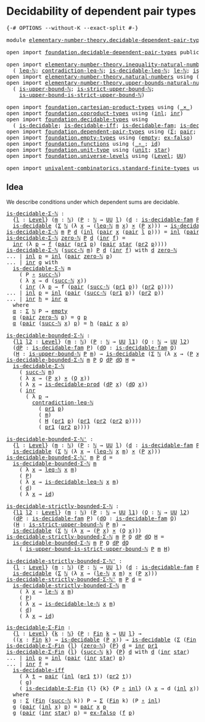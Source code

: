 # Decidability of dependent pair types

<pre class="Agda"><a id="49" class="Symbol">{-#</a> <a id="53" class="Keyword">OPTIONS</a> <a id="61" class="Pragma">--without-K</a> <a id="73" class="Pragma">--exact-split</a> <a id="87" class="Symbol">#-}</a>

<a id="92" class="Keyword">module</a> <a id="99" href="elementary-number-theory.decidable-dependent-pair-types.html" class="Module">elementary-number-theory.decidable-dependent-pair-types</a> <a id="155" class="Keyword">where</a>

<a id="162" class="Keyword">open</a> <a id="167" class="Keyword">import</a> <a id="174" href="foundation.decidable-dependent-pair-types.html" class="Module">foundation.decidable-dependent-pair-types</a> <a id="216" class="Keyword">public</a>

<a id="224" class="Keyword">open</a> <a id="229" class="Keyword">import</a> <a id="236" href="elementary-number-theory.inequality-natural-numbers.html" class="Module">elementary-number-theory.inequality-natural-numbers</a> <a id="288" class="Keyword">using</a>
  <a id="296" class="Symbol">(</a> <a id="298" href="elementary-number-theory.inequality-natural-numbers.html#1407" class="Function">leq-ℕ</a><a id="303" class="Symbol">;</a> <a id="305" href="elementary-number-theory.inequality-natural-numbers.html#11981" class="Function">contradiction-leq-ℕ</a><a id="324" class="Symbol">;</a> <a id="326" href="elementary-number-theory.inequality-natural-numbers.html#2457" class="Function">is-decidable-leq-ℕ</a><a id="344" class="Symbol">;</a> <a id="346" href="elementary-number-theory.inequality-natural-numbers.html#9483" class="Function">le-ℕ</a><a id="350" class="Symbol">;</a> <a id="352" href="elementary-number-theory.inequality-natural-numbers.html#11101" class="Function">is-decidable-le-ℕ</a><a id="369" class="Symbol">)</a>
<a id="371" class="Keyword">open</a> <a id="376" class="Keyword">import</a> <a id="383" href="elementary-number-theory.natural-numbers.html" class="Module">elementary-number-theory.natural-numbers</a> <a id="424" class="Keyword">using</a> <a id="430" class="Symbol">(</a><a id="431" href="elementary-number-theory.natural-numbers.html#1444" class="Datatype">ℕ</a><a id="432" class="Symbol">;</a> <a id="434" href="elementary-number-theory.natural-numbers.html#1465" class="InductiveConstructor">zero-ℕ</a><a id="440" class="Symbol">;</a> <a id="442" href="elementary-number-theory.natural-numbers.html#1478" class="InductiveConstructor">succ-ℕ</a><a id="448" class="Symbol">)</a>
<a id="450" class="Keyword">open</a> <a id="455" class="Keyword">import</a> <a id="462" href="elementary-number-theory.upper-bounds-natural-numbers.html" class="Module">elementary-number-theory.upper-bounds-natural-numbers</a> <a id="516" class="Keyword">using</a>
  <a id="524" class="Symbol">(</a> <a id="526" href="elementary-number-theory.upper-bounds-natural-numbers.html#636" class="Function">is-upper-bound-ℕ</a><a id="542" class="Symbol">;</a> <a id="544" href="elementary-number-theory.upper-bounds-natural-numbers.html#788" class="Function">is-strict-upper-bound-ℕ</a><a id="567" class="Symbol">;</a>
    <a id="573" href="elementary-number-theory.upper-bounds-natural-numbers.html#987" class="Function">is-upper-bound-is-strict-upper-bound-ℕ</a><a id="611" class="Symbol">)</a>

<a id="614" class="Keyword">open</a> <a id="619" class="Keyword">import</a> <a id="626" href="foundation.cartesian-product-types.html" class="Module">foundation.cartesian-product-types</a> <a id="661" class="Keyword">using</a> <a id="667" class="Symbol">(</a><a id="668" href="foundation-core.cartesian-product-types.html#577" class="Function Operator">_×_</a><a id="671" class="Symbol">)</a>
<a id="673" class="Keyword">open</a> <a id="678" class="Keyword">import</a> <a id="685" href="foundation.coproduct-types.html" class="Module">foundation.coproduct-types</a> <a id="712" class="Keyword">using</a> <a id="718" class="Symbol">(</a><a id="719" href="foundation.coproduct-types.html#1239" class="InductiveConstructor">inl</a><a id="722" class="Symbol">;</a> <a id="724" href="foundation.coproduct-types.html#1262" class="InductiveConstructor">inr</a><a id="727" class="Symbol">)</a>
<a id="729" class="Keyword">open</a> <a id="734" class="Keyword">import</a> <a id="741" href="foundation.decidable-types.html" class="Module">foundation.decidable-types</a> <a id="768" class="Keyword">using</a>
  <a id="776" class="Symbol">(</a> <a id="778" href="foundation.decidable-types.html#1741" class="Function">is-decidable</a><a id="790" class="Symbol">;</a> <a id="792" href="foundation.decidable-types.html#5377" class="Function">is-decidable-iff</a><a id="808" class="Symbol">;</a> <a id="810" href="foundation.decidable-types.html#1819" class="Function">is-decidable-fam</a><a id="826" class="Symbol">;</a> <a id="828" href="foundation.decidable-types.html#3650" class="Function">is-decidable-prod</a><a id="845" class="Symbol">)</a>
<a id="847" class="Keyword">open</a> <a id="852" class="Keyword">import</a> <a id="859" href="foundation.dependent-pair-types.html" class="Module">foundation.dependent-pair-types</a> <a id="891" class="Keyword">using</a> <a id="897" class="Symbol">(</a><a id="898" href="foundation-core.dependent-pair-types.html#502" class="Record">Σ</a><a id="899" class="Symbol">;</a> <a id="901" href="foundation-core.dependent-pair-types.html#575" class="InductiveConstructor">pair</a><a id="905" class="Symbol">;</a> <a id="907" href="foundation-core.dependent-pair-types.html#592" class="Field">pr1</a><a id="910" class="Symbol">;</a> <a id="912" href="foundation-core.dependent-pair-types.html#604" class="Field">pr2</a><a id="915" class="Symbol">)</a>
<a id="917" class="Keyword">open</a> <a id="922" class="Keyword">import</a> <a id="929" href="foundation.empty-types.html" class="Module">foundation.empty-types</a> <a id="952" class="Keyword">using</a> <a id="958" class="Symbol">(</a><a id="959" href="foundation-core.empty-types.html#1047" class="Datatype">empty</a><a id="964" class="Symbol">;</a> <a id="966" href="foundation-core.empty-types.html#1150" class="Function">ex-falso</a><a id="974" class="Symbol">)</a>
<a id="976" class="Keyword">open</a> <a id="981" class="Keyword">import</a> <a id="988" href="foundation.functions.html" class="Module">foundation.functions</a> <a id="1009" class="Keyword">using</a> <a id="1015" class="Symbol">(</a><a id="1016" href="foundation-core.functions.html#407" class="Function Operator">_∘_</a><a id="1019" class="Symbol">;</a> <a id="1021" href="foundation-core.functions.html#309" class="Function">id</a><a id="1023" class="Symbol">)</a>
<a id="1025" class="Keyword">open</a> <a id="1030" class="Keyword">import</a> <a id="1037" href="foundation.unit-type.html" class="Module">foundation.unit-type</a> <a id="1058" class="Keyword">using</a> <a id="1064" class="Symbol">(</a><a id="1065" href="foundation.unit-type.html#975" class="Datatype">unit</a><a id="1069" class="Symbol">;</a> <a id="1071" href="foundation.unit-type.html#999" class="InductiveConstructor">star</a><a id="1075" class="Symbol">)</a>
<a id="1077" class="Keyword">open</a> <a id="1082" class="Keyword">import</a> <a id="1089" href="foundation.universe-levels.html" class="Module">foundation.universe-levels</a> <a id="1116" class="Keyword">using</a> <a id="1122" class="Symbol">(</a><a id="1123" href="Agda.Primitive.html#597" class="Postulate">Level</a><a id="1128" class="Symbol">;</a> <a id="1130" href="foundation-core.universe-levels.html#222" class="Primitive">UU</a><a id="1132" class="Symbol">)</a>

<a id="1135" class="Keyword">open</a> <a id="1140" class="Keyword">import</a> <a id="1147" href="univalent-combinatorics.standard-finite-types.html" class="Module">univalent-combinatorics.standard-finite-types</a> <a id="1193" class="Keyword">using</a> <a id="1199" class="Symbol">(</a><a id="1200" href="univalent-combinatorics.standard-finite-types.html#1975" class="Function">Fin</a><a id="1203" class="Symbol">)</a>
</pre>
## Idea

We describe conditions under which dependent sums are decidable.

<pre class="Agda"><a id="is-decidable-Σ-ℕ"></a><a id="1293" href="elementary-number-theory.decidable-dependent-pair-types.html#1293" class="Function">is-decidable-Σ-ℕ</a> <a id="1310" class="Symbol">:</a>
  <a id="1314" class="Symbol">{</a><a id="1315" href="elementary-number-theory.decidable-dependent-pair-types.html#1315" class="Bound">l</a> <a id="1317" class="Symbol">:</a> <a id="1319" href="Agda.Primitive.html#597" class="Postulate">Level</a><a id="1324" class="Symbol">}</a> <a id="1326" class="Symbol">(</a><a id="1327" href="elementary-number-theory.decidable-dependent-pair-types.html#1327" class="Bound">m</a> <a id="1329" class="Symbol">:</a> <a id="1331" href="elementary-number-theory.natural-numbers.html#1444" class="Datatype">ℕ</a><a id="1332" class="Symbol">)</a> <a id="1334" class="Symbol">(</a><a id="1335" href="elementary-number-theory.decidable-dependent-pair-types.html#1335" class="Bound">P</a> <a id="1337" class="Symbol">:</a> <a id="1339" href="elementary-number-theory.natural-numbers.html#1444" class="Datatype">ℕ</a> <a id="1341" class="Symbol">→</a> <a id="1343" href="foundation-core.universe-levels.html#222" class="Primitive">UU</a> <a id="1346" href="elementary-number-theory.decidable-dependent-pair-types.html#1315" class="Bound">l</a><a id="1347" class="Symbol">)</a> <a id="1349" class="Symbol">(</a><a id="1350" href="elementary-number-theory.decidable-dependent-pair-types.html#1350" class="Bound">d</a> <a id="1352" class="Symbol">:</a> <a id="1354" href="foundation.decidable-types.html#1819" class="Function">is-decidable-fam</a> <a id="1371" href="elementary-number-theory.decidable-dependent-pair-types.html#1335" class="Bound">P</a><a id="1372" class="Symbol">)</a> <a id="1374" class="Symbol">→</a>
  <a id="1378" href="foundation.decidable-types.html#1741" class="Function">is-decidable</a> <a id="1391" class="Symbol">(</a><a id="1392" href="foundation-core.dependent-pair-types.html#502" class="Record">Σ</a> <a id="1394" href="elementary-number-theory.natural-numbers.html#1444" class="Datatype">ℕ</a> <a id="1396" class="Symbol">(λ</a> <a id="1399" href="elementary-number-theory.decidable-dependent-pair-types.html#1399" class="Bound">x</a> <a id="1401" class="Symbol">→</a> <a id="1403" class="Symbol">(</a><a id="1404" href="elementary-number-theory.inequality-natural-numbers.html#1407" class="Function">leq-ℕ</a> <a id="1410" href="elementary-number-theory.decidable-dependent-pair-types.html#1327" class="Bound">m</a> <a id="1412" href="elementary-number-theory.decidable-dependent-pair-types.html#1399" class="Bound">x</a><a id="1413" class="Symbol">)</a> <a id="1415" href="foundation-core.cartesian-product-types.html#577" class="Function Operator">×</a> <a id="1417" class="Symbol">(</a><a id="1418" href="elementary-number-theory.decidable-dependent-pair-types.html#1335" class="Bound">P</a> <a id="1420" href="elementary-number-theory.decidable-dependent-pair-types.html#1399" class="Bound">x</a><a id="1421" class="Symbol">)))</a> <a id="1425" class="Symbol">→</a> <a id="1427" href="foundation.decidable-types.html#1741" class="Function">is-decidable</a> <a id="1440" class="Symbol">(</a><a id="1441" href="foundation-core.dependent-pair-types.html#502" class="Record">Σ</a> <a id="1443" href="elementary-number-theory.natural-numbers.html#1444" class="Datatype">ℕ</a> <a id="1445" href="elementary-number-theory.decidable-dependent-pair-types.html#1335" class="Bound">P</a><a id="1446" class="Symbol">)</a>
<a id="1448" href="elementary-number-theory.decidable-dependent-pair-types.html#1293" class="Function">is-decidable-Σ-ℕ</a> <a id="1465" href="elementary-number-theory.decidable-dependent-pair-types.html#1465" class="Bound">m</a> <a id="1467" href="elementary-number-theory.decidable-dependent-pair-types.html#1467" class="Bound">P</a> <a id="1469" href="elementary-number-theory.decidable-dependent-pair-types.html#1469" class="Bound">d</a> <a id="1471" class="Symbol">(</a><a id="1472" href="foundation.coproduct-types.html#1239" class="InductiveConstructor">inl</a> <a id="1476" class="Symbol">(</a><a id="1477" href="foundation-core.dependent-pair-types.html#575" class="InductiveConstructor">pair</a> <a id="1482" href="elementary-number-theory.decidable-dependent-pair-types.html#1482" class="Bound">x</a> <a id="1484" class="Symbol">(</a><a id="1485" href="foundation-core.dependent-pair-types.html#575" class="InductiveConstructor">pair</a> <a id="1490" href="elementary-number-theory.decidable-dependent-pair-types.html#1490" class="Bound">l</a> <a id="1492" href="elementary-number-theory.decidable-dependent-pair-types.html#1492" class="Bound">p</a><a id="1493" class="Symbol">)))</a> <a id="1497" class="Symbol">=</a> <a id="1499" href="foundation.coproduct-types.html#1239" class="InductiveConstructor">inl</a> <a id="1503" class="Symbol">(</a><a id="1504" href="foundation-core.dependent-pair-types.html#575" class="InductiveConstructor">pair</a> <a id="1509" href="elementary-number-theory.decidable-dependent-pair-types.html#1482" class="Bound">x</a> <a id="1511" href="elementary-number-theory.decidable-dependent-pair-types.html#1492" class="Bound">p</a><a id="1512" class="Symbol">)</a>
<a id="1514" href="elementary-number-theory.decidable-dependent-pair-types.html#1293" class="Function">is-decidable-Σ-ℕ</a> <a id="1531" href="elementary-number-theory.natural-numbers.html#1465" class="InductiveConstructor">zero-ℕ</a> <a id="1538" href="elementary-number-theory.decidable-dependent-pair-types.html#1538" class="Bound">P</a> <a id="1540" href="elementary-number-theory.decidable-dependent-pair-types.html#1540" class="Bound">d</a> <a id="1542" class="Symbol">(</a><a id="1543" href="foundation.coproduct-types.html#1262" class="InductiveConstructor">inr</a> <a id="1547" href="elementary-number-theory.decidable-dependent-pair-types.html#1547" class="Bound">f</a><a id="1548" class="Symbol">)</a> <a id="1550" class="Symbol">=</a>
  <a id="1554" href="foundation.coproduct-types.html#1262" class="InductiveConstructor">inr</a> <a id="1558" class="Symbol">(λ</a> <a id="1561" href="elementary-number-theory.decidable-dependent-pair-types.html#1561" class="Bound">p</a> <a id="1563" class="Symbol">→</a> <a id="1565" href="elementary-number-theory.decidable-dependent-pair-types.html#1547" class="Bound">f</a> <a id="1567" class="Symbol">(</a><a id="1568" href="foundation-core.dependent-pair-types.html#575" class="InductiveConstructor">pair</a> <a id="1573" class="Symbol">(</a><a id="1574" href="foundation-core.dependent-pair-types.html#592" class="Field">pr1</a> <a id="1578" href="elementary-number-theory.decidable-dependent-pair-types.html#1561" class="Bound">p</a><a id="1579" class="Symbol">)</a> <a id="1581" class="Symbol">(</a><a id="1582" href="foundation-core.dependent-pair-types.html#575" class="InductiveConstructor">pair</a> <a id="1587" href="foundation.unit-type.html#999" class="InductiveConstructor">star</a> <a id="1592" class="Symbol">(</a><a id="1593" href="foundation-core.dependent-pair-types.html#604" class="Field">pr2</a> <a id="1597" href="elementary-number-theory.decidable-dependent-pair-types.html#1561" class="Bound">p</a><a id="1598" class="Symbol">))))</a>
<a id="1603" href="elementary-number-theory.decidable-dependent-pair-types.html#1293" class="Function">is-decidable-Σ-ℕ</a> <a id="1620" class="Symbol">(</a><a id="1621" href="elementary-number-theory.natural-numbers.html#1478" class="InductiveConstructor">succ-ℕ</a> <a id="1628" href="elementary-number-theory.decidable-dependent-pair-types.html#1628" class="Bound">m</a><a id="1629" class="Symbol">)</a> <a id="1631" href="elementary-number-theory.decidable-dependent-pair-types.html#1631" class="Bound">P</a> <a id="1633" href="elementary-number-theory.decidable-dependent-pair-types.html#1633" class="Bound">d</a> <a id="1635" class="Symbol">(</a><a id="1636" href="foundation.coproduct-types.html#1262" class="InductiveConstructor">inr</a> <a id="1640" href="elementary-number-theory.decidable-dependent-pair-types.html#1640" class="Bound">f</a><a id="1641" class="Symbol">)</a> <a id="1643" class="Keyword">with</a> <a id="1648" href="elementary-number-theory.decidable-dependent-pair-types.html#1633" class="Bound">d</a> <a id="1650" href="elementary-number-theory.natural-numbers.html#1465" class="InductiveConstructor">zero-ℕ</a>
<a id="1657" class="Symbol">...</a> <a id="1661" class="Symbol">|</a> <a id="1663" href="foundation.coproduct-types.html#1239" class="InductiveConstructor">inl</a> <a id="1667" href="elementary-number-theory.decidable-dependent-pair-types.html#1667" class="Bound">p</a> <a id="1669" class="Symbol">=</a> <a id="1671" href="foundation.coproduct-types.html#1239" class="InductiveConstructor">inl</a> <a id="1675" class="Symbol">(</a><a id="1676" href="foundation-core.dependent-pair-types.html#575" class="InductiveConstructor">pair</a> <a id="1681" href="elementary-number-theory.natural-numbers.html#1465" class="InductiveConstructor">zero-ℕ</a> <a id="1688" href="elementary-number-theory.decidable-dependent-pair-types.html#1667" class="Bound">p</a><a id="1689" class="Symbol">)</a>
<a id="1691" class="Symbol">...</a> <a id="1695" class="Symbol">|</a> <a id="1697" href="foundation.coproduct-types.html#1262" class="InductiveConstructor">inr</a> <a id="1701" href="elementary-number-theory.decidable-dependent-pair-types.html#1701" class="Bound">g</a> <a id="1703" class="Keyword">with</a>
  <a id="1710" href="elementary-number-theory.decidable-dependent-pair-types.html#1293" class="Function">is-decidable-Σ-ℕ</a> <a id="1727" class="Bound">m</a>
    <a id="1733" class="Symbol">(</a> <a id="1735" class="Bound">P</a> <a id="1737" href="foundation-core.functions.html#407" class="Function Operator">∘</a> <a id="1739" href="elementary-number-theory.natural-numbers.html#1478" class="InductiveConstructor">succ-ℕ</a><a id="1745" class="Symbol">)</a>
    <a id="1751" class="Symbol">(</a> <a id="1753" class="Symbol">λ</a> <a id="1755" href="elementary-number-theory.decidable-dependent-pair-types.html#1755" class="Bound">x</a> <a id="1757" class="Symbol">→</a> <a id="1759" class="Bound">d</a> <a id="1761" class="Symbol">(</a><a id="1762" href="elementary-number-theory.natural-numbers.html#1478" class="InductiveConstructor">succ-ℕ</a> <a id="1769" href="elementary-number-theory.decidable-dependent-pair-types.html#1755" class="Bound">x</a><a id="1770" class="Symbol">))</a>
    <a id="1777" class="Symbol">(</a> <a id="1779" href="foundation.coproduct-types.html#1262" class="InductiveConstructor">inr</a> <a id="1783" class="Symbol">(λ</a> <a id="1786" href="elementary-number-theory.decidable-dependent-pair-types.html#1786" class="Bound">p</a> <a id="1788" class="Symbol">→</a> <a id="1790" class="Bound">f</a> <a id="1792" class="Symbol">(</a><a id="1793" href="foundation-core.dependent-pair-types.html#575" class="InductiveConstructor">pair</a> <a id="1798" class="Symbol">(</a><a id="1799" href="elementary-number-theory.natural-numbers.html#1478" class="InductiveConstructor">succ-ℕ</a> <a id="1806" class="Symbol">(</a><a id="1807" href="foundation-core.dependent-pair-types.html#592" class="Field">pr1</a> <a id="1811" href="elementary-number-theory.decidable-dependent-pair-types.html#1786" class="Bound">p</a><a id="1812" class="Symbol">))</a> <a id="1815" class="Symbol">(</a><a id="1816" href="foundation-core.dependent-pair-types.html#604" class="Field">pr2</a> <a id="1820" href="elementary-number-theory.decidable-dependent-pair-types.html#1786" class="Bound">p</a><a id="1821" class="Symbol">))))</a>
<a id="1826" class="Symbol">...</a> <a id="1830" class="Symbol">|</a> <a id="1832" href="foundation.coproduct-types.html#1239" class="InductiveConstructor">inl</a> <a id="1836" href="elementary-number-theory.decidable-dependent-pair-types.html#1836" class="Bound">p</a> <a id="1838" class="Symbol">=</a> <a id="1840" href="foundation.coproduct-types.html#1239" class="InductiveConstructor">inl</a> <a id="1844" class="Symbol">(</a><a id="1845" href="foundation-core.dependent-pair-types.html#575" class="InductiveConstructor">pair</a> <a id="1850" class="Symbol">(</a><a id="1851" href="elementary-number-theory.natural-numbers.html#1478" class="InductiveConstructor">succ-ℕ</a> <a id="1858" class="Symbol">(</a><a id="1859" href="foundation-core.dependent-pair-types.html#592" class="Field">pr1</a> <a id="1863" href="elementary-number-theory.decidable-dependent-pair-types.html#1836" class="Bound">p</a><a id="1864" class="Symbol">))</a> <a id="1867" class="Symbol">(</a><a id="1868" href="foundation-core.dependent-pair-types.html#604" class="Field">pr2</a> <a id="1872" href="elementary-number-theory.decidable-dependent-pair-types.html#1836" class="Bound">p</a><a id="1873" class="Symbol">))</a>
<a id="1876" class="Symbol">...</a> <a id="1880" class="Symbol">|</a> <a id="1882" href="foundation.coproduct-types.html#1262" class="InductiveConstructor">inr</a> <a id="1886" href="elementary-number-theory.decidable-dependent-pair-types.html#1886" class="Bound">h</a> <a id="1888" class="Symbol">=</a> <a id="1890" href="foundation.coproduct-types.html#1262" class="InductiveConstructor">inr</a> <a id="1894" href="elementary-number-theory.decidable-dependent-pair-types.html#1906" class="Function">α</a>
  <a id="1898" class="Keyword">where</a>
  <a id="1906" href="elementary-number-theory.decidable-dependent-pair-types.html#1906" class="Function">α</a> <a id="1908" class="Symbol">:</a> <a id="1910" href="foundation-core.dependent-pair-types.html#502" class="Record">Σ</a> <a id="1912" href="elementary-number-theory.natural-numbers.html#1444" class="Datatype">ℕ</a> <a id="1914" class="Bound">P</a> <a id="1916" class="Symbol">→</a> <a id="1918" href="foundation-core.empty-types.html#1047" class="Datatype">empty</a>
  <a id="1926" href="elementary-number-theory.decidable-dependent-pair-types.html#1906" class="Function">α</a> <a id="1928" class="Symbol">(</a><a id="1929" href="foundation-core.dependent-pair-types.html#575" class="InductiveConstructor">pair</a> <a id="1934" href="elementary-number-theory.natural-numbers.html#1465" class="InductiveConstructor">zero-ℕ</a> <a id="1941" href="elementary-number-theory.decidable-dependent-pair-types.html#1941" class="Bound">p</a><a id="1942" class="Symbol">)</a> <a id="1944" class="Symbol">=</a> <a id="1946" class="Bound">g</a> <a id="1948" href="elementary-number-theory.decidable-dependent-pair-types.html#1941" class="Bound">p</a>
  <a id="1952" href="elementary-number-theory.decidable-dependent-pair-types.html#1906" class="Function">α</a> <a id="1954" class="Symbol">(</a><a id="1955" href="foundation-core.dependent-pair-types.html#575" class="InductiveConstructor">pair</a> <a id="1960" class="Symbol">(</a><a id="1961" href="elementary-number-theory.natural-numbers.html#1478" class="InductiveConstructor">succ-ℕ</a> <a id="1968" href="elementary-number-theory.decidable-dependent-pair-types.html#1968" class="Bound">x</a><a id="1969" class="Symbol">)</a> <a id="1971" href="elementary-number-theory.decidable-dependent-pair-types.html#1971" class="Bound">p</a><a id="1972" class="Symbol">)</a> <a id="1974" class="Symbol">=</a> <a id="1976" href="elementary-number-theory.decidable-dependent-pair-types.html#1886" class="Bound">h</a> <a id="1978" class="Symbol">(</a><a id="1979" href="foundation-core.dependent-pair-types.html#575" class="InductiveConstructor">pair</a> <a id="1984" href="elementary-number-theory.decidable-dependent-pair-types.html#1968" class="Bound">x</a> <a id="1986" href="elementary-number-theory.decidable-dependent-pair-types.html#1971" class="Bound">p</a><a id="1987" class="Symbol">)</a>

<a id="is-decidable-bounded-Σ-ℕ"></a><a id="1990" href="elementary-number-theory.decidable-dependent-pair-types.html#1990" class="Function">is-decidable-bounded-Σ-ℕ</a> <a id="2015" class="Symbol">:</a>
  <a id="2019" class="Symbol">{</a><a id="2020" href="elementary-number-theory.decidable-dependent-pair-types.html#2020" class="Bound">l1</a> <a id="2023" href="elementary-number-theory.decidable-dependent-pair-types.html#2023" class="Bound">l2</a> <a id="2026" class="Symbol">:</a> <a id="2028" href="Agda.Primitive.html#597" class="Postulate">Level</a><a id="2033" class="Symbol">}</a> <a id="2035" class="Symbol">(</a><a id="2036" href="elementary-number-theory.decidable-dependent-pair-types.html#2036" class="Bound">m</a> <a id="2038" class="Symbol">:</a> <a id="2040" href="elementary-number-theory.natural-numbers.html#1444" class="Datatype">ℕ</a><a id="2041" class="Symbol">)</a> <a id="2043" class="Symbol">(</a><a id="2044" href="elementary-number-theory.decidable-dependent-pair-types.html#2044" class="Bound">P</a> <a id="2046" class="Symbol">:</a> <a id="2048" href="elementary-number-theory.natural-numbers.html#1444" class="Datatype">ℕ</a> <a id="2050" class="Symbol">→</a> <a id="2052" href="foundation-core.universe-levels.html#222" class="Primitive">UU</a> <a id="2055" href="elementary-number-theory.decidable-dependent-pair-types.html#2020" class="Bound">l1</a><a id="2057" class="Symbol">)</a> <a id="2059" class="Symbol">(</a><a id="2060" href="elementary-number-theory.decidable-dependent-pair-types.html#2060" class="Bound">Q</a> <a id="2062" class="Symbol">:</a> <a id="2064" href="elementary-number-theory.natural-numbers.html#1444" class="Datatype">ℕ</a> <a id="2066" class="Symbol">→</a> <a id="2068" href="foundation-core.universe-levels.html#222" class="Primitive">UU</a> <a id="2071" href="elementary-number-theory.decidable-dependent-pair-types.html#2023" class="Bound">l2</a><a id="2073" class="Symbol">)</a>
  <a id="2077" class="Symbol">(</a><a id="2078" href="elementary-number-theory.decidable-dependent-pair-types.html#2078" class="Bound">dP</a> <a id="2081" class="Symbol">:</a> <a id="2083" href="foundation.decidable-types.html#1819" class="Function">is-decidable-fam</a> <a id="2100" href="elementary-number-theory.decidable-dependent-pair-types.html#2044" class="Bound">P</a><a id="2101" class="Symbol">)</a> <a id="2103" class="Symbol">(</a><a id="2104" href="elementary-number-theory.decidable-dependent-pair-types.html#2104" class="Bound">dQ</a> <a id="2107" class="Symbol">:</a> <a id="2109" href="foundation.decidable-types.html#1819" class="Function">is-decidable-fam</a> <a id="2126" href="elementary-number-theory.decidable-dependent-pair-types.html#2060" class="Bound">Q</a><a id="2127" class="Symbol">)</a>
  <a id="2131" class="Symbol">(</a><a id="2132" href="elementary-number-theory.decidable-dependent-pair-types.html#2132" class="Bound">H</a> <a id="2134" class="Symbol">:</a> <a id="2136" href="elementary-number-theory.upper-bounds-natural-numbers.html#636" class="Function">is-upper-bound-ℕ</a> <a id="2153" href="elementary-number-theory.decidable-dependent-pair-types.html#2044" class="Bound">P</a> <a id="2155" href="elementary-number-theory.decidable-dependent-pair-types.html#2036" class="Bound">m</a><a id="2156" class="Symbol">)</a> <a id="2158" class="Symbol">→</a> <a id="2160" href="foundation.decidable-types.html#1741" class="Function">is-decidable</a> <a id="2173" class="Symbol">(</a><a id="2174" href="foundation-core.dependent-pair-types.html#502" class="Record">Σ</a> <a id="2176" href="elementary-number-theory.natural-numbers.html#1444" class="Datatype">ℕ</a> <a id="2178" class="Symbol">(λ</a> <a id="2181" href="elementary-number-theory.decidable-dependent-pair-types.html#2181" class="Bound">x</a> <a id="2183" class="Symbol">→</a> <a id="2185" class="Symbol">(</a><a id="2186" href="elementary-number-theory.decidable-dependent-pair-types.html#2044" class="Bound">P</a> <a id="2188" href="elementary-number-theory.decidable-dependent-pair-types.html#2181" class="Bound">x</a><a id="2189" class="Symbol">)</a> <a id="2191" href="foundation-core.cartesian-product-types.html#577" class="Function Operator">×</a> <a id="2193" class="Symbol">(</a><a id="2194" href="elementary-number-theory.decidable-dependent-pair-types.html#2060" class="Bound">Q</a> <a id="2196" href="elementary-number-theory.decidable-dependent-pair-types.html#2181" class="Bound">x</a><a id="2197" class="Symbol">)))</a>
<a id="2201" href="elementary-number-theory.decidable-dependent-pair-types.html#1990" class="Function">is-decidable-bounded-Σ-ℕ</a> <a id="2226" href="elementary-number-theory.decidable-dependent-pair-types.html#2226" class="Bound">m</a> <a id="2228" href="elementary-number-theory.decidable-dependent-pair-types.html#2228" class="Bound">P</a> <a id="2230" href="elementary-number-theory.decidable-dependent-pair-types.html#2230" class="Bound">Q</a> <a id="2232" href="elementary-number-theory.decidable-dependent-pair-types.html#2232" class="Bound">dP</a> <a id="2235" href="elementary-number-theory.decidable-dependent-pair-types.html#2235" class="Bound">dQ</a> <a id="2238" href="elementary-number-theory.decidable-dependent-pair-types.html#2238" class="Bound">H</a> <a id="2240" class="Symbol">=</a>
  <a id="2244" href="elementary-number-theory.decidable-dependent-pair-types.html#1293" class="Function">is-decidable-Σ-ℕ</a>
    <a id="2265" class="Symbol">(</a> <a id="2267" href="elementary-number-theory.natural-numbers.html#1478" class="InductiveConstructor">succ-ℕ</a> <a id="2274" href="elementary-number-theory.decidable-dependent-pair-types.html#2226" class="Bound">m</a><a id="2275" class="Symbol">)</a>
    <a id="2281" class="Symbol">(</a> <a id="2283" class="Symbol">λ</a> <a id="2285" href="elementary-number-theory.decidable-dependent-pair-types.html#2285" class="Bound">x</a> <a id="2287" class="Symbol">→</a> <a id="2289" class="Symbol">(</a><a id="2290" href="elementary-number-theory.decidable-dependent-pair-types.html#2228" class="Bound">P</a> <a id="2292" href="elementary-number-theory.decidable-dependent-pair-types.html#2285" class="Bound">x</a><a id="2293" class="Symbol">)</a> <a id="2295" href="foundation-core.cartesian-product-types.html#577" class="Function Operator">×</a> <a id="2297" class="Symbol">(</a><a id="2298" href="elementary-number-theory.decidable-dependent-pair-types.html#2230" class="Bound">Q</a> <a id="2300" href="elementary-number-theory.decidable-dependent-pair-types.html#2285" class="Bound">x</a><a id="2301" class="Symbol">))</a>
    <a id="2308" class="Symbol">(</a> <a id="2310" class="Symbol">λ</a> <a id="2312" href="elementary-number-theory.decidable-dependent-pair-types.html#2312" class="Bound">x</a> <a id="2314" class="Symbol">→</a> <a id="2316" href="foundation.decidable-types.html#3650" class="Function">is-decidable-prod</a> <a id="2334" class="Symbol">(</a><a id="2335" href="elementary-number-theory.decidable-dependent-pair-types.html#2232" class="Bound">dP</a> <a id="2338" href="elementary-number-theory.decidable-dependent-pair-types.html#2312" class="Bound">x</a><a id="2339" class="Symbol">)</a> <a id="2341" class="Symbol">(</a><a id="2342" href="elementary-number-theory.decidable-dependent-pair-types.html#2235" class="Bound">dQ</a> <a id="2345" href="elementary-number-theory.decidable-dependent-pair-types.html#2312" class="Bound">x</a><a id="2346" class="Symbol">))</a>
    <a id="2353" class="Symbol">(</a> <a id="2355" href="foundation.coproduct-types.html#1262" class="InductiveConstructor">inr</a>
      <a id="2365" class="Symbol">(</a> <a id="2367" class="Symbol">λ</a> <a id="2369" href="elementary-number-theory.decidable-dependent-pair-types.html#2369" class="Bound">p</a> <a id="2371" class="Symbol">→</a>
        <a id="2381" href="elementary-number-theory.inequality-natural-numbers.html#11981" class="Function">contradiction-leq-ℕ</a>
          <a id="2411" class="Symbol">(</a> <a id="2413" href="foundation-core.dependent-pair-types.html#592" class="Field">pr1</a> <a id="2417" href="elementary-number-theory.decidable-dependent-pair-types.html#2369" class="Bound">p</a><a id="2418" class="Symbol">)</a>
          <a id="2430" class="Symbol">(</a> <a id="2432" href="elementary-number-theory.decidable-dependent-pair-types.html#2226" class="Bound">m</a><a id="2433" class="Symbol">)</a>
          <a id="2445" class="Symbol">(</a> <a id="2447" href="elementary-number-theory.decidable-dependent-pair-types.html#2238" class="Bound">H</a> <a id="2449" class="Symbol">(</a><a id="2450" href="foundation-core.dependent-pair-types.html#592" class="Field">pr1</a> <a id="2454" href="elementary-number-theory.decidable-dependent-pair-types.html#2369" class="Bound">p</a><a id="2455" class="Symbol">)</a> <a id="2457" class="Symbol">(</a><a id="2458" href="foundation-core.dependent-pair-types.html#592" class="Field">pr1</a> <a id="2462" class="Symbol">(</a><a id="2463" href="foundation-core.dependent-pair-types.html#604" class="Field">pr2</a> <a id="2467" class="Symbol">(</a><a id="2468" href="foundation-core.dependent-pair-types.html#604" class="Field">pr2</a> <a id="2472" href="elementary-number-theory.decidable-dependent-pair-types.html#2369" class="Bound">p</a><a id="2473" class="Symbol">))))</a>
          <a id="2488" class="Symbol">(</a> <a id="2490" href="foundation-core.dependent-pair-types.html#592" class="Field">pr1</a> <a id="2494" class="Symbol">(</a><a id="2495" href="foundation-core.dependent-pair-types.html#604" class="Field">pr2</a> <a id="2499" href="elementary-number-theory.decidable-dependent-pair-types.html#2369" class="Bound">p</a><a id="2500" class="Symbol">))))</a>

<a id="is-decidable-bounded-Σ-ℕ&#39;"></a><a id="2506" href="elementary-number-theory.decidable-dependent-pair-types.html#2506" class="Function">is-decidable-bounded-Σ-ℕ&#39;</a> <a id="2532" class="Symbol">:</a>
  <a id="2536" class="Symbol">{</a><a id="2537" href="elementary-number-theory.decidable-dependent-pair-types.html#2537" class="Bound">l</a> <a id="2539" class="Symbol">:</a> <a id="2541" href="Agda.Primitive.html#597" class="Postulate">Level</a><a id="2546" class="Symbol">}</a> <a id="2548" class="Symbol">(</a><a id="2549" href="elementary-number-theory.decidable-dependent-pair-types.html#2549" class="Bound">m</a> <a id="2551" class="Symbol">:</a> <a id="2553" href="elementary-number-theory.natural-numbers.html#1444" class="Datatype">ℕ</a><a id="2554" class="Symbol">)</a> <a id="2556" class="Symbol">(</a><a id="2557" href="elementary-number-theory.decidable-dependent-pair-types.html#2557" class="Bound">P</a> <a id="2559" class="Symbol">:</a> <a id="2561" href="elementary-number-theory.natural-numbers.html#1444" class="Datatype">ℕ</a> <a id="2563" class="Symbol">→</a> <a id="2565" href="foundation-core.universe-levels.html#222" class="Primitive">UU</a> <a id="2568" href="elementary-number-theory.decidable-dependent-pair-types.html#2537" class="Bound">l</a><a id="2569" class="Symbol">)</a> <a id="2571" class="Symbol">(</a><a id="2572" href="elementary-number-theory.decidable-dependent-pair-types.html#2572" class="Bound">d</a> <a id="2574" class="Symbol">:</a> <a id="2576" href="foundation.decidable-types.html#1819" class="Function">is-decidable-fam</a> <a id="2593" href="elementary-number-theory.decidable-dependent-pair-types.html#2557" class="Bound">P</a><a id="2594" class="Symbol">)</a> <a id="2596" class="Symbol">→</a>
  <a id="2600" href="foundation.decidable-types.html#1741" class="Function">is-decidable</a> <a id="2613" class="Symbol">(</a><a id="2614" href="foundation-core.dependent-pair-types.html#502" class="Record">Σ</a> <a id="2616" href="elementary-number-theory.natural-numbers.html#1444" class="Datatype">ℕ</a> <a id="2618" class="Symbol">(λ</a> <a id="2621" href="elementary-number-theory.decidable-dependent-pair-types.html#2621" class="Bound">x</a> <a id="2623" class="Symbol">→</a> <a id="2625" class="Symbol">(</a><a id="2626" href="elementary-number-theory.inequality-natural-numbers.html#1407" class="Function">leq-ℕ</a> <a id="2632" href="elementary-number-theory.decidable-dependent-pair-types.html#2621" class="Bound">x</a> <a id="2634" href="elementary-number-theory.decidable-dependent-pair-types.html#2549" class="Bound">m</a><a id="2635" class="Symbol">)</a> <a id="2637" href="foundation-core.cartesian-product-types.html#577" class="Function Operator">×</a> <a id="2639" class="Symbol">(</a><a id="2640" href="elementary-number-theory.decidable-dependent-pair-types.html#2557" class="Bound">P</a> <a id="2642" href="elementary-number-theory.decidable-dependent-pair-types.html#2621" class="Bound">x</a><a id="2643" class="Symbol">)))</a>
<a id="2647" href="elementary-number-theory.decidable-dependent-pair-types.html#2506" class="Function">is-decidable-bounded-Σ-ℕ&#39;</a> <a id="2673" href="elementary-number-theory.decidable-dependent-pair-types.html#2673" class="Bound">m</a> <a id="2675" href="elementary-number-theory.decidable-dependent-pair-types.html#2675" class="Bound">P</a> <a id="2677" href="elementary-number-theory.decidable-dependent-pair-types.html#2677" class="Bound">d</a> <a id="2679" class="Symbol">=</a>
  <a id="2683" href="elementary-number-theory.decidable-dependent-pair-types.html#1990" class="Function">is-decidable-bounded-Σ-ℕ</a> <a id="2708" href="elementary-number-theory.decidable-dependent-pair-types.html#2673" class="Bound">m</a>
    <a id="2714" class="Symbol">(</a> <a id="2716" class="Symbol">λ</a> <a id="2718" href="elementary-number-theory.decidable-dependent-pair-types.html#2718" class="Bound">x</a> <a id="2720" class="Symbol">→</a> <a id="2722" href="elementary-number-theory.inequality-natural-numbers.html#1407" class="Function">leq-ℕ</a> <a id="2728" href="elementary-number-theory.decidable-dependent-pair-types.html#2718" class="Bound">x</a> <a id="2730" href="elementary-number-theory.decidable-dependent-pair-types.html#2673" class="Bound">m</a><a id="2731" class="Symbol">)</a>
    <a id="2737" class="Symbol">(</a> <a id="2739" href="elementary-number-theory.decidable-dependent-pair-types.html#2675" class="Bound">P</a><a id="2740" class="Symbol">)</a>
    <a id="2746" class="Symbol">(</a> <a id="2748" class="Symbol">λ</a> <a id="2750" href="elementary-number-theory.decidable-dependent-pair-types.html#2750" class="Bound">x</a> <a id="2752" class="Symbol">→</a> <a id="2754" href="elementary-number-theory.inequality-natural-numbers.html#2457" class="Function">is-decidable-leq-ℕ</a> <a id="2773" href="elementary-number-theory.decidable-dependent-pair-types.html#2750" class="Bound">x</a> <a id="2775" href="elementary-number-theory.decidable-dependent-pair-types.html#2673" class="Bound">m</a><a id="2776" class="Symbol">)</a>
    <a id="2782" class="Symbol">(</a> <a id="2784" href="elementary-number-theory.decidable-dependent-pair-types.html#2677" class="Bound">d</a><a id="2785" class="Symbol">)</a>
    <a id="2791" class="Symbol">(</a> <a id="2793" class="Symbol">λ</a> <a id="2795" href="elementary-number-theory.decidable-dependent-pair-types.html#2795" class="Bound">x</a> <a id="2797" class="Symbol">→</a> <a id="2799" href="foundation-core.functions.html#309" class="Function">id</a><a id="2801" class="Symbol">)</a>

<a id="is-decidable-strictly-bounded-Σ-ℕ"></a><a id="2804" href="elementary-number-theory.decidable-dependent-pair-types.html#2804" class="Function">is-decidable-strictly-bounded-Σ-ℕ</a> <a id="2838" class="Symbol">:</a>
  <a id="2842" class="Symbol">{</a><a id="2843" href="elementary-number-theory.decidable-dependent-pair-types.html#2843" class="Bound">l1</a> <a id="2846" href="elementary-number-theory.decidable-dependent-pair-types.html#2846" class="Bound">l2</a> <a id="2849" class="Symbol">:</a> <a id="2851" href="Agda.Primitive.html#597" class="Postulate">Level</a><a id="2856" class="Symbol">}</a> <a id="2858" class="Symbol">(</a><a id="2859" href="elementary-number-theory.decidable-dependent-pair-types.html#2859" class="Bound">m</a> <a id="2861" class="Symbol">:</a> <a id="2863" href="elementary-number-theory.natural-numbers.html#1444" class="Datatype">ℕ</a><a id="2864" class="Symbol">)</a> <a id="2866" class="Symbol">(</a><a id="2867" href="elementary-number-theory.decidable-dependent-pair-types.html#2867" class="Bound">P</a> <a id="2869" class="Symbol">:</a> <a id="2871" href="elementary-number-theory.natural-numbers.html#1444" class="Datatype">ℕ</a> <a id="2873" class="Symbol">→</a> <a id="2875" href="foundation-core.universe-levels.html#222" class="Primitive">UU</a> <a id="2878" href="elementary-number-theory.decidable-dependent-pair-types.html#2843" class="Bound">l1</a><a id="2880" class="Symbol">)</a> <a id="2882" class="Symbol">(</a><a id="2883" href="elementary-number-theory.decidable-dependent-pair-types.html#2883" class="Bound">Q</a> <a id="2885" class="Symbol">:</a> <a id="2887" href="elementary-number-theory.natural-numbers.html#1444" class="Datatype">ℕ</a> <a id="2889" class="Symbol">→</a> <a id="2891" href="foundation-core.universe-levels.html#222" class="Primitive">UU</a> <a id="2894" href="elementary-number-theory.decidable-dependent-pair-types.html#2846" class="Bound">l2</a><a id="2896" class="Symbol">)</a>
  <a id="2900" class="Symbol">(</a><a id="2901" href="elementary-number-theory.decidable-dependent-pair-types.html#2901" class="Bound">dP</a> <a id="2904" class="Symbol">:</a> <a id="2906" href="foundation.decidable-types.html#1819" class="Function">is-decidable-fam</a> <a id="2923" href="elementary-number-theory.decidable-dependent-pair-types.html#2867" class="Bound">P</a><a id="2924" class="Symbol">)</a> <a id="2926" class="Symbol">(</a><a id="2927" href="elementary-number-theory.decidable-dependent-pair-types.html#2927" class="Bound">dQ</a> <a id="2930" class="Symbol">:</a> <a id="2932" href="foundation.decidable-types.html#1819" class="Function">is-decidable-fam</a> <a id="2949" href="elementary-number-theory.decidable-dependent-pair-types.html#2883" class="Bound">Q</a><a id="2950" class="Symbol">)</a>
  <a id="2954" class="Symbol">(</a><a id="2955" href="elementary-number-theory.decidable-dependent-pair-types.html#2955" class="Bound">H</a> <a id="2957" class="Symbol">:</a> <a id="2959" href="elementary-number-theory.upper-bounds-natural-numbers.html#788" class="Function">is-strict-upper-bound-ℕ</a> <a id="2983" href="elementary-number-theory.decidable-dependent-pair-types.html#2867" class="Bound">P</a> <a id="2985" href="elementary-number-theory.decidable-dependent-pair-types.html#2859" class="Bound">m</a><a id="2986" class="Symbol">)</a> <a id="2988" class="Symbol">→</a>
  <a id="2992" href="foundation.decidable-types.html#1741" class="Function">is-decidable</a> <a id="3005" class="Symbol">(</a><a id="3006" href="foundation-core.dependent-pair-types.html#502" class="Record">Σ</a> <a id="3008" href="elementary-number-theory.natural-numbers.html#1444" class="Datatype">ℕ</a> <a id="3010" class="Symbol">(λ</a> <a id="3013" href="elementary-number-theory.decidable-dependent-pair-types.html#3013" class="Bound">x</a> <a id="3015" class="Symbol">→</a> <a id="3017" class="Symbol">(</a><a id="3018" href="elementary-number-theory.decidable-dependent-pair-types.html#2867" class="Bound">P</a> <a id="3020" href="elementary-number-theory.decidable-dependent-pair-types.html#3013" class="Bound">x</a><a id="3021" class="Symbol">)</a> <a id="3023" href="foundation-core.cartesian-product-types.html#577" class="Function Operator">×</a> <a id="3025" class="Symbol">(</a><a id="3026" href="elementary-number-theory.decidable-dependent-pair-types.html#2883" class="Bound">Q</a> <a id="3028" href="elementary-number-theory.decidable-dependent-pair-types.html#3013" class="Bound">x</a><a id="3029" class="Symbol">)))</a>
<a id="3033" href="elementary-number-theory.decidable-dependent-pair-types.html#2804" class="Function">is-decidable-strictly-bounded-Σ-ℕ</a> <a id="3067" href="elementary-number-theory.decidable-dependent-pair-types.html#3067" class="Bound">m</a> <a id="3069" href="elementary-number-theory.decidable-dependent-pair-types.html#3069" class="Bound">P</a> <a id="3071" href="elementary-number-theory.decidable-dependent-pair-types.html#3071" class="Bound">Q</a> <a id="3073" href="elementary-number-theory.decidable-dependent-pair-types.html#3073" class="Bound">dP</a> <a id="3076" href="elementary-number-theory.decidable-dependent-pair-types.html#3076" class="Bound">dQ</a> <a id="3079" href="elementary-number-theory.decidable-dependent-pair-types.html#3079" class="Bound">H</a> <a id="3081" class="Symbol">=</a>
  <a id="3085" href="elementary-number-theory.decidable-dependent-pair-types.html#1990" class="Function">is-decidable-bounded-Σ-ℕ</a> <a id="3110" href="elementary-number-theory.decidable-dependent-pair-types.html#3067" class="Bound">m</a> <a id="3112" href="elementary-number-theory.decidable-dependent-pair-types.html#3069" class="Bound">P</a> <a id="3114" href="elementary-number-theory.decidable-dependent-pair-types.html#3071" class="Bound">Q</a> <a id="3116" href="elementary-number-theory.decidable-dependent-pair-types.html#3073" class="Bound">dP</a> <a id="3119" href="elementary-number-theory.decidable-dependent-pair-types.html#3076" class="Bound">dQ</a>
    <a id="3126" class="Symbol">(</a> <a id="3128" href="elementary-number-theory.upper-bounds-natural-numbers.html#987" class="Function">is-upper-bound-is-strict-upper-bound-ℕ</a> <a id="3167" href="elementary-number-theory.decidable-dependent-pair-types.html#3069" class="Bound">P</a> <a id="3169" href="elementary-number-theory.decidable-dependent-pair-types.html#3067" class="Bound">m</a> <a id="3171" href="elementary-number-theory.decidable-dependent-pair-types.html#3079" class="Bound">H</a><a id="3172" class="Symbol">)</a>

<a id="is-decidable-strictly-bounded-Σ-ℕ&#39;"></a><a id="3175" href="elementary-number-theory.decidable-dependent-pair-types.html#3175" class="Function">is-decidable-strictly-bounded-Σ-ℕ&#39;</a> <a id="3210" class="Symbol">:</a>
  <a id="3214" class="Symbol">{</a><a id="3215" href="elementary-number-theory.decidable-dependent-pair-types.html#3215" class="Bound">l</a> <a id="3217" class="Symbol">:</a> <a id="3219" href="Agda.Primitive.html#597" class="Postulate">Level</a><a id="3224" class="Symbol">}</a> <a id="3226" class="Symbol">(</a><a id="3227" href="elementary-number-theory.decidable-dependent-pair-types.html#3227" class="Bound">m</a> <a id="3229" class="Symbol">:</a> <a id="3231" href="elementary-number-theory.natural-numbers.html#1444" class="Datatype">ℕ</a><a id="3232" class="Symbol">)</a> <a id="3234" class="Symbol">(</a><a id="3235" href="elementary-number-theory.decidable-dependent-pair-types.html#3235" class="Bound">P</a> <a id="3237" class="Symbol">:</a> <a id="3239" href="elementary-number-theory.natural-numbers.html#1444" class="Datatype">ℕ</a> <a id="3241" class="Symbol">→</a> <a id="3243" href="foundation-core.universe-levels.html#222" class="Primitive">UU</a> <a id="3246" href="elementary-number-theory.decidable-dependent-pair-types.html#3215" class="Bound">l</a><a id="3247" class="Symbol">)</a> <a id="3249" class="Symbol">(</a><a id="3250" href="elementary-number-theory.decidable-dependent-pair-types.html#3250" class="Bound">d</a> <a id="3252" class="Symbol">:</a> <a id="3254" href="foundation.decidable-types.html#1819" class="Function">is-decidable-fam</a> <a id="3271" href="elementary-number-theory.decidable-dependent-pair-types.html#3235" class="Bound">P</a><a id="3272" class="Symbol">)</a> <a id="3274" class="Symbol">→</a>
  <a id="3278" href="foundation.decidable-types.html#1741" class="Function">is-decidable</a> <a id="3291" class="Symbol">(</a><a id="3292" href="foundation-core.dependent-pair-types.html#502" class="Record">Σ</a> <a id="3294" href="elementary-number-theory.natural-numbers.html#1444" class="Datatype">ℕ</a> <a id="3296" class="Symbol">(λ</a> <a id="3299" href="elementary-number-theory.decidable-dependent-pair-types.html#3299" class="Bound">x</a> <a id="3301" class="Symbol">→</a> <a id="3303" class="Symbol">(</a><a id="3304" href="elementary-number-theory.inequality-natural-numbers.html#9483" class="Function">le-ℕ</a> <a id="3309" href="elementary-number-theory.decidable-dependent-pair-types.html#3299" class="Bound">x</a> <a id="3311" href="elementary-number-theory.decidable-dependent-pair-types.html#3227" class="Bound">m</a><a id="3312" class="Symbol">)</a> <a id="3314" href="foundation-core.cartesian-product-types.html#577" class="Function Operator">×</a> <a id="3316" class="Symbol">(</a><a id="3317" href="elementary-number-theory.decidable-dependent-pair-types.html#3235" class="Bound">P</a> <a id="3319" href="elementary-number-theory.decidable-dependent-pair-types.html#3299" class="Bound">x</a><a id="3320" class="Symbol">)))</a>
<a id="3324" href="elementary-number-theory.decidable-dependent-pair-types.html#3175" class="Function">is-decidable-strictly-bounded-Σ-ℕ&#39;</a> <a id="3359" href="elementary-number-theory.decidable-dependent-pair-types.html#3359" class="Bound">m</a> <a id="3361" href="elementary-number-theory.decidable-dependent-pair-types.html#3361" class="Bound">P</a> <a id="3363" href="elementary-number-theory.decidable-dependent-pair-types.html#3363" class="Bound">d</a> <a id="3365" class="Symbol">=</a>
  <a id="3369" href="elementary-number-theory.decidable-dependent-pair-types.html#2804" class="Function">is-decidable-strictly-bounded-Σ-ℕ</a> <a id="3403" href="elementary-number-theory.decidable-dependent-pair-types.html#3359" class="Bound">m</a>
    <a id="3409" class="Symbol">(</a> <a id="3411" class="Symbol">λ</a> <a id="3413" href="elementary-number-theory.decidable-dependent-pair-types.html#3413" class="Bound">x</a> <a id="3415" class="Symbol">→</a> <a id="3417" href="elementary-number-theory.inequality-natural-numbers.html#9483" class="Function">le-ℕ</a> <a id="3422" href="elementary-number-theory.decidable-dependent-pair-types.html#3413" class="Bound">x</a> <a id="3424" href="elementary-number-theory.decidable-dependent-pair-types.html#3359" class="Bound">m</a><a id="3425" class="Symbol">)</a>
    <a id="3431" class="Symbol">(</a> <a id="3433" href="elementary-number-theory.decidable-dependent-pair-types.html#3361" class="Bound">P</a><a id="3434" class="Symbol">)</a>
    <a id="3440" class="Symbol">(</a> <a id="3442" class="Symbol">λ</a> <a id="3444" href="elementary-number-theory.decidable-dependent-pair-types.html#3444" class="Bound">x</a> <a id="3446" class="Symbol">→</a> <a id="3448" href="elementary-number-theory.inequality-natural-numbers.html#11101" class="Function">is-decidable-le-ℕ</a> <a id="3466" href="elementary-number-theory.decidable-dependent-pair-types.html#3444" class="Bound">x</a> <a id="3468" href="elementary-number-theory.decidable-dependent-pair-types.html#3359" class="Bound">m</a><a id="3469" class="Symbol">)</a>
    <a id="3475" class="Symbol">(</a> <a id="3477" href="elementary-number-theory.decidable-dependent-pair-types.html#3363" class="Bound">d</a><a id="3478" class="Symbol">)</a>
    <a id="3484" class="Symbol">(</a> <a id="3486" class="Symbol">λ</a> <a id="3488" href="elementary-number-theory.decidable-dependent-pair-types.html#3488" class="Bound">x</a> <a id="3490" class="Symbol">→</a> <a id="3492" href="foundation-core.functions.html#309" class="Function">id</a><a id="3494" class="Symbol">)</a>
</pre>
<pre class="Agda"><a id="is-decidable-Σ-Fin"></a><a id="3509" href="elementary-number-theory.decidable-dependent-pair-types.html#3509" class="Function">is-decidable-Σ-Fin</a> <a id="3528" class="Symbol">:</a>
  <a id="3532" class="Symbol">{</a><a id="3533" href="elementary-number-theory.decidable-dependent-pair-types.html#3533" class="Bound">l</a> <a id="3535" class="Symbol">:</a> <a id="3537" href="Agda.Primitive.html#597" class="Postulate">Level</a><a id="3542" class="Symbol">}</a> <a id="3544" class="Symbol">{</a><a id="3545" href="elementary-number-theory.decidable-dependent-pair-types.html#3545" class="Bound">k</a> <a id="3547" class="Symbol">:</a> <a id="3549" href="elementary-number-theory.natural-numbers.html#1444" class="Datatype">ℕ</a><a id="3550" class="Symbol">}</a> <a id="3552" class="Symbol">{</a><a id="3553" href="elementary-number-theory.decidable-dependent-pair-types.html#3553" class="Bound">P</a> <a id="3555" class="Symbol">:</a> <a id="3557" href="univalent-combinatorics.standard-finite-types.html#1975" class="Function">Fin</a> <a id="3561" href="elementary-number-theory.decidable-dependent-pair-types.html#3545" class="Bound">k</a> <a id="3563" class="Symbol">→</a> <a id="3565" href="foundation-core.universe-levels.html#222" class="Primitive">UU</a> <a id="3568" href="elementary-number-theory.decidable-dependent-pair-types.html#3533" class="Bound">l</a><a id="3569" class="Symbol">}</a> <a id="3571" class="Symbol">→</a>
  <a id="3575" class="Symbol">((</a><a id="3577" href="elementary-number-theory.decidable-dependent-pair-types.html#3577" class="Bound">x</a> <a id="3579" class="Symbol">:</a> <a id="3581" href="univalent-combinatorics.standard-finite-types.html#1975" class="Function">Fin</a> <a id="3585" href="elementary-number-theory.decidable-dependent-pair-types.html#3545" class="Bound">k</a><a id="3586" class="Symbol">)</a> <a id="3588" class="Symbol">→</a> <a id="3590" href="foundation.decidable-types.html#1741" class="Function">is-decidable</a> <a id="3603" class="Symbol">(</a><a id="3604" href="elementary-number-theory.decidable-dependent-pair-types.html#3553" class="Bound">P</a> <a id="3606" href="elementary-number-theory.decidable-dependent-pair-types.html#3577" class="Bound">x</a><a id="3607" class="Symbol">))</a> <a id="3610" class="Symbol">→</a> <a id="3612" href="foundation.decidable-types.html#1741" class="Function">is-decidable</a> <a id="3625" class="Symbol">(</a><a id="3626" href="foundation-core.dependent-pair-types.html#502" class="Record">Σ</a> <a id="3628" class="Symbol">(</a><a id="3629" href="univalent-combinatorics.standard-finite-types.html#1975" class="Function">Fin</a> <a id="3633" href="elementary-number-theory.decidable-dependent-pair-types.html#3545" class="Bound">k</a><a id="3634" class="Symbol">)</a> <a id="3636" href="elementary-number-theory.decidable-dependent-pair-types.html#3553" class="Bound">P</a><a id="3637" class="Symbol">)</a>
<a id="3639" href="elementary-number-theory.decidable-dependent-pair-types.html#3509" class="Function">is-decidable-Σ-Fin</a> <a id="3658" class="Symbol">{</a><a id="3659" href="elementary-number-theory.decidable-dependent-pair-types.html#3659" class="Bound">l</a><a id="3660" class="Symbol">}</a> <a id="3662" class="Symbol">{</a><a id="3663" href="elementary-number-theory.natural-numbers.html#1465" class="InductiveConstructor">zero-ℕ</a><a id="3669" class="Symbol">}</a> <a id="3671" class="Symbol">{</a><a id="3672" href="elementary-number-theory.decidable-dependent-pair-types.html#3672" class="Bound">P</a><a id="3673" class="Symbol">}</a> <a id="3675" href="elementary-number-theory.decidable-dependent-pair-types.html#3675" class="Bound">d</a> <a id="3677" class="Symbol">=</a> <a id="3679" href="foundation.coproduct-types.html#1262" class="InductiveConstructor">inr</a> <a id="3683" href="foundation-core.dependent-pair-types.html#592" class="Field">pr1</a>
<a id="3687" href="elementary-number-theory.decidable-dependent-pair-types.html#3509" class="Function">is-decidable-Σ-Fin</a> <a id="3706" class="Symbol">{</a><a id="3707" href="elementary-number-theory.decidable-dependent-pair-types.html#3707" class="Bound">l</a><a id="3708" class="Symbol">}</a> <a id="3710" class="Symbol">{</a><a id="3711" href="elementary-number-theory.natural-numbers.html#1478" class="InductiveConstructor">succ-ℕ</a> <a id="3718" href="elementary-number-theory.decidable-dependent-pair-types.html#3718" class="Bound">k</a><a id="3719" class="Symbol">}</a> <a id="3721" class="Symbol">{</a><a id="3722" href="elementary-number-theory.decidable-dependent-pair-types.html#3722" class="Bound">P</a><a id="3723" class="Symbol">}</a> <a id="3725" href="elementary-number-theory.decidable-dependent-pair-types.html#3725" class="Bound">d</a> <a id="3727" class="Keyword">with</a> <a id="3732" href="elementary-number-theory.decidable-dependent-pair-types.html#3725" class="Bound">d</a> <a id="3734" class="Symbol">(</a><a id="3735" href="foundation.coproduct-types.html#1262" class="InductiveConstructor">inr</a> <a id="3739" href="foundation.unit-type.html#999" class="InductiveConstructor">star</a><a id="3743" class="Symbol">)</a>
<a id="3745" class="Symbol">...</a> <a id="3749" class="Symbol">|</a> <a id="3751" href="foundation.coproduct-types.html#1239" class="InductiveConstructor">inl</a> <a id="3755" href="elementary-number-theory.decidable-dependent-pair-types.html#3755" class="Bound">p</a> <a id="3757" class="Symbol">=</a> <a id="3759" href="foundation.coproduct-types.html#1239" class="InductiveConstructor">inl</a> <a id="3763" class="Symbol">(</a><a id="3764" href="foundation-core.dependent-pair-types.html#575" class="InductiveConstructor">pair</a> <a id="3769" class="Symbol">(</a><a id="3770" href="foundation.coproduct-types.html#1262" class="InductiveConstructor">inr</a> <a id="3774" href="foundation.unit-type.html#999" class="InductiveConstructor">star</a><a id="3778" class="Symbol">)</a> <a id="3780" href="elementary-number-theory.decidable-dependent-pair-types.html#3755" class="Bound">p</a><a id="3781" class="Symbol">)</a>
<a id="3783" class="Symbol">...</a> <a id="3787" class="Symbol">|</a> <a id="3789" href="foundation.coproduct-types.html#1262" class="InductiveConstructor">inr</a> <a id="3793" href="elementary-number-theory.decidable-dependent-pair-types.html#3793" class="Bound">f</a> <a id="3795" class="Symbol">=</a>
  <a id="3799" href="foundation.decidable-types.html#5377" class="Function">is-decidable-iff</a>
    <a id="3820" class="Symbol">(</a> <a id="3822" class="Symbol">λ</a> <a id="3824" href="elementary-number-theory.decidable-dependent-pair-types.html#3824" class="Bound">t</a> <a id="3826" class="Symbol">→</a> <a id="3828" href="foundation-core.dependent-pair-types.html#575" class="InductiveConstructor">pair</a> <a id="3833" class="Symbol">(</a><a id="3834" href="foundation.coproduct-types.html#1239" class="InductiveConstructor">inl</a> <a id="3838" class="Symbol">(</a><a id="3839" href="foundation-core.dependent-pair-types.html#592" class="Field">pr1</a> <a id="3843" href="elementary-number-theory.decidable-dependent-pair-types.html#3824" class="Bound">t</a><a id="3844" class="Symbol">))</a> <a id="3847" class="Symbol">(</a><a id="3848" href="foundation-core.dependent-pair-types.html#604" class="Field">pr2</a> <a id="3852" href="elementary-number-theory.decidable-dependent-pair-types.html#3824" class="Bound">t</a><a id="3853" class="Symbol">))</a>
    <a id="3860" class="Symbol">(</a> <a id="3862" href="elementary-number-theory.decidable-dependent-pair-types.html#3937" class="Function">g</a><a id="3863" class="Symbol">)</a>
    <a id="3869" class="Symbol">(</a> <a id="3871" href="elementary-number-theory.decidable-dependent-pair-types.html#3509" class="Function">is-decidable-Σ-Fin</a> <a id="3890" class="Symbol">{</a><a id="3891" class="Bound">l</a><a id="3892" class="Symbol">}</a> <a id="3894" class="Symbol">{</a><a id="3895" class="Bound">k</a><a id="3896" class="Symbol">}</a> <a id="3898" class="Symbol">{</a><a id="3899" class="Bound">P</a> <a id="3901" href="foundation-core.functions.html#407" class="Function Operator">∘</a> <a id="3903" href="foundation.coproduct-types.html#1239" class="InductiveConstructor">inl</a><a id="3906" class="Symbol">}</a> <a id="3908" class="Symbol">(λ</a> <a id="3911" href="elementary-number-theory.decidable-dependent-pair-types.html#3911" class="Bound">x</a> <a id="3913" class="Symbol">→</a> <a id="3915" class="Bound">d</a> <a id="3917" class="Symbol">(</a><a id="3918" href="foundation.coproduct-types.html#1239" class="InductiveConstructor">inl</a> <a id="3922" href="elementary-number-theory.decidable-dependent-pair-types.html#3911" class="Bound">x</a><a id="3923" class="Symbol">)))</a>
  <a id="3929" class="Keyword">where</a>
  <a id="3937" href="elementary-number-theory.decidable-dependent-pair-types.html#3937" class="Function">g</a> <a id="3939" class="Symbol">:</a> <a id="3941" href="foundation-core.dependent-pair-types.html#502" class="Record">Σ</a> <a id="3943" class="Symbol">(</a><a id="3944" href="univalent-combinatorics.standard-finite-types.html#1975" class="Function">Fin</a> <a id="3948" class="Symbol">(</a><a id="3949" href="elementary-number-theory.natural-numbers.html#1478" class="InductiveConstructor">succ-ℕ</a> <a id="3956" class="Bound">k</a><a id="3957" class="Symbol">))</a> <a id="3960" class="Bound">P</a> <a id="3962" class="Symbol">→</a> <a id="3964" href="foundation-core.dependent-pair-types.html#502" class="Record">Σ</a> <a id="3966" class="Symbol">(</a><a id="3967" href="univalent-combinatorics.standard-finite-types.html#1975" class="Function">Fin</a> <a id="3971" class="Bound">k</a><a id="3972" class="Symbol">)</a> <a id="3974" class="Symbol">(</a><a id="3975" class="Bound">P</a> <a id="3977" href="foundation-core.functions.html#407" class="Function Operator">∘</a> <a id="3979" href="foundation.coproduct-types.html#1239" class="InductiveConstructor">inl</a><a id="3982" class="Symbol">)</a>
  <a id="3986" href="elementary-number-theory.decidable-dependent-pair-types.html#3937" class="Function">g</a> <a id="3988" class="Symbol">(</a><a id="3989" href="foundation-core.dependent-pair-types.html#575" class="InductiveConstructor">pair</a> <a id="3994" class="Symbol">(</a><a id="3995" href="foundation.coproduct-types.html#1239" class="InductiveConstructor">inl</a> <a id="3999" href="elementary-number-theory.decidable-dependent-pair-types.html#3999" class="Bound">x</a><a id="4000" class="Symbol">)</a> <a id="4002" href="elementary-number-theory.decidable-dependent-pair-types.html#4002" class="Bound">p</a><a id="4003" class="Symbol">)</a> <a id="4005" class="Symbol">=</a> <a id="4007" href="foundation-core.dependent-pair-types.html#575" class="InductiveConstructor">pair</a> <a id="4012" href="elementary-number-theory.decidable-dependent-pair-types.html#3999" class="Bound">x</a> <a id="4014" href="elementary-number-theory.decidable-dependent-pair-types.html#4002" class="Bound">p</a>
  <a id="4018" href="elementary-number-theory.decidable-dependent-pair-types.html#3937" class="Function">g</a> <a id="4020" class="Symbol">(</a><a id="4021" href="foundation-core.dependent-pair-types.html#575" class="InductiveConstructor">pair</a> <a id="4026" class="Symbol">(</a><a id="4027" href="foundation.coproduct-types.html#1262" class="InductiveConstructor">inr</a> <a id="4031" href="foundation.unit-type.html#999" class="InductiveConstructor">star</a><a id="4035" class="Symbol">)</a> <a id="4037" href="elementary-number-theory.decidable-dependent-pair-types.html#4037" class="Bound">p</a><a id="4038" class="Symbol">)</a> <a id="4040" class="Symbol">=</a> <a id="4042" href="foundation-core.empty-types.html#1150" class="Function">ex-falso</a> <a id="4051" class="Symbol">(</a><a id="4052" href="elementary-number-theory.decidable-dependent-pair-types.html#3793" class="Bound">f</a> <a id="4054" href="elementary-number-theory.decidable-dependent-pair-types.html#4037" class="Bound">p</a><a id="4055" class="Symbol">)</a>
</pre>